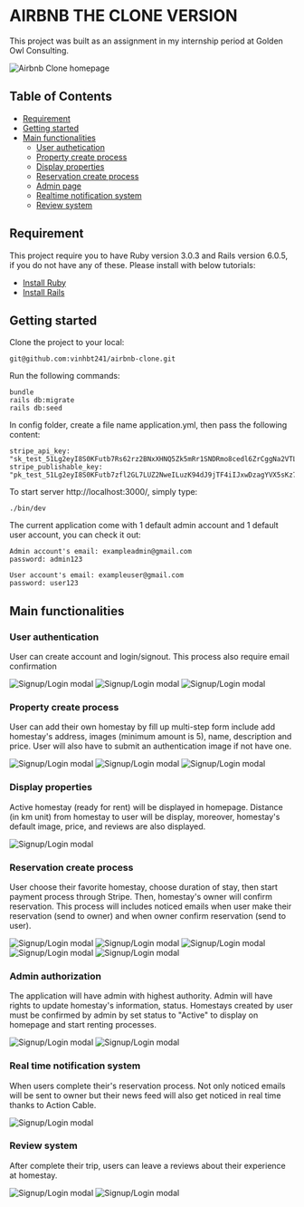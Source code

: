 # AIRBNB THE CLONE VERSION

This project was built as an assignment in my internship period at Golden Owl Consulting.

![Airbnb Clone homepage](/app/assets/readme_images/homepage.JPG)

## Table of Contents

- [Requirement](#requirement)
- [Getting started](#getting_started)
- [Main functionalities](#main_functionalities)
  - [User authetication](#user_authentication)
  - [Property create process](#property_create)
  - [Display properties](#display_properties)
  - [Reservation create process](#reservation_create)
  - [Admin page](#admin_page)
  - [Realtime notification system](#notification_system)
  - [Review system](#review_system)

<a name="requirement"></a>

## Requirement

This project require you to have Ruby version 3.0.3 and Rails version 6.0.5, if you do not have any of these. Please install with below tutorials:

- [Install Ruby](https://www.theodinproject.com/lessons/ruby-installing-ruby)
- [Install Rails](https://www.theodinproject.com/lessons/ruby-on-rails-installing-rails)

<a name="getting_started"></a>

## Getting started

Clone the project to your local:

```
git@github.com:vinhbt241/airbnb-clone.git
```

Run the following commands:

```
bundle
rails db:migrate
rails db:seed
```

In config folder, create a file name application.yml, then pass the following content:

```
stripe_api_key: "sk_test_51Lg2eyI8S0KFutb7Rs62rz2BNxXHNQ5Zk5mRr1SNDRmo8cedl6ZrCggNa2VTLkxHGMoLeYLUN1J94rXrXLNDhlW000CqNlATSQ"
stripe_publishable_key: "pk_test_51Lg2eyI8S0KFutb7zfl2GL7LUZ2NweILuzK94dJ9jTF4iIJxwDzagYVX5sKz7tW2rblaJVc7ckzMCTCeEDdqy4B500NkfRSljB"
```

To start server http://localhost:3000/, simply type:

```
./bin/dev
```

The current application come with 1 default admin account and 1 default user account, you can check it out:

```
Admin account's email: exampleadmin@gmail.com
password: admin123

User account's email: exampleuser@gmail.com
password: user123
```

<a name="main_functionalities"></a>

## Main functionalities

<a name="user_authentication"></a>

### User authentication

User can create account and login/signout. This process also require email confirmation

![Signup/Login modal](/app/assets/readme_images/login_modal.JPG)
![Signup/Login modal](/app/assets/readme_images/login_page.JPG)
![Signup/Login modal](/app/assets/readme_images/account_confirm.JPG)

<a name="property_create"></a>

### Property create process

User can add their own homestay by fill up multi-step form include add homestay's address, images (minimum amount is 5), name, description and price. User will also have to submit an authentication image if not have one.

![Signup/Login modal](/app/assets/readme_images/add_homestay_information.JPG)
![Signup/Login modal](/app/assets/readme_images/add_identification_images.JPG)
![Signup/Login modal](/app/assets/readme_images/add_identification_images.JPG)

<a name="display_properties"></a>

### Display properties

Active homestay (ready for rent) will be displayed in homepage. Distance (in km unit) from homestay to user will be display, moreover, homestay's default image, price, and reviews are also displayed.

![Signup/Login modal](/app/assets/readme_images/display_property.JPG)

<a name="reservation_create"></a>

### Reservation create process

User choose their favorite homestay, choose duration of stay, then start payment process through Stripe. Then, homestay's owner will confirm reservation. This process will includes noticed emails when user make their reservation (send to owner) and when owner confirm reservation (send to user).

![Signup/Login modal](/app/assets/readme_images/make_reservation.JPG)
![Signup/Login modal](/app/assets/readme_images/billing.JPG)
![Signup/Login modal](/app/assets/readme_images/stripe_checkout.JPG)
![Signup/Login modal](/app/assets/readme_images/reservation_sennd.JPG)
![Signup/Login modal](/app/assets/readme_images/reservation_confirm.JPG)

<a name="admin_page"></a>

### Admin authorization

The application will have admin with highest authority. Admin will have rights to update homestay's information, status. Homestays created by user must be confirmed by admin by set status to "Active" to display on homepage and start renting processes.

![Signup/Login modal](/app/assets/readme_images/admin_page.JPG)
![Signup/Login modal](/app/assets/readme_images/set_status_homestay.JPG)

<a name="notification_system"></a>

### Real time notification system

When users complete their's reservation process. Not only noticed emails will be sent to owner but their news feed will also get noticed in real time thanks to Action Cable.

![Signup/Login modal](/app/assets/readme_images/realtime_notification.JPG)

<a name="review_system"></a>

### Review system

After complete their trip, users can leave a reviews about their experience at homestay.

![Signup/Login modal](/app/assets/readme_images/reservation_status.JPG)
![Signup/Login modal](/app/assets/readme_images/review_modal.JPG)
